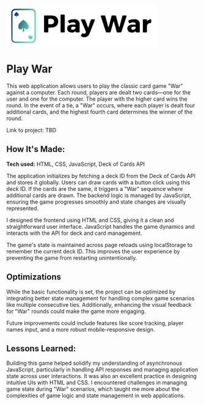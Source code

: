 ![alt text](https://github.com/annieclinton/card-game-war/blob/main/playwar.png)

# Play War

This web application allows users to play the classic card game "War" against a computer. Each round, players are dealt two cards—one for the user and one for the computer. The player with the higher card wins the round. In the event of a tie, a "War" occurs, where each player is dealt four additional cards, and the highest fourth card determines the winner of the round.

Link to project: TBD

## How It's Made:

**Tech used:** HTML, CSS, JavaScript, Deck of Cards API 

The application initializes by fetching a deck ID from the Deck of Cards API and stores it globally. Users can draw cards with a button click using this deck ID. If the cards are the same, it triggers a "War" sequence where additional cards are drawn. The backend logic is managed by JavaScript, ensuring the game progresses smoothly and state changes are visually represented.

I designed the frontend using HTML and CSS, giving it a clean and straightforward user interface. JavaScript handles the game dynamics and interacts with the API for deck and card management.

The game's state is maintained across page reloads using localStorage to remember the current deck ID. This improves the user experience by preventing the game from restarting unintentionally.

## Optimizations

While the basic functionality is set, the project can be optimized by integrating better state management for handling complex game scenarios like multiple consecutive ties. Additionally, enhancing the visual feedback for "War" rounds could make the game more engaging.

Future improvements could include features like score tracking, player names input, and a more robust mobile-responsive design. 

## Lessons Learned:

Building this game helped solidify my understanding of asynchronous JavaScript, particularly in handling API responses and managing application state across user interactions. It was also an excellent practice in designing intuitive UIs with HTML and CSS. I encountered challenges in managing game state during "War" scenarios, which taught me more about the complexities of game logic and state management in web applications.